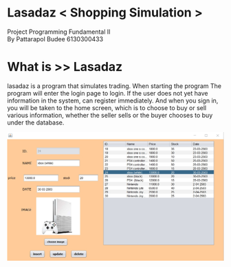 # Lasadaz < Shopping Simulation >

Project Programming Fundamental II      
By Pattarapol Budee 6130300433     


# What is >> Lasadaz 

lasadaz is a program that simulates trading. When starting the program The program will enter the login page to login. If the user does not yet have information in the system, can register immediately. And when you sign in, you will be taken to the home screen, which is to choose to buy or sell various information, whether the seller sells or the buyer chooses to buy under the database.

![](https://github.com/Pattarapon433/LasaDaz-Project/blob/master/Ex-product-pic/1587936823452.jpg)

